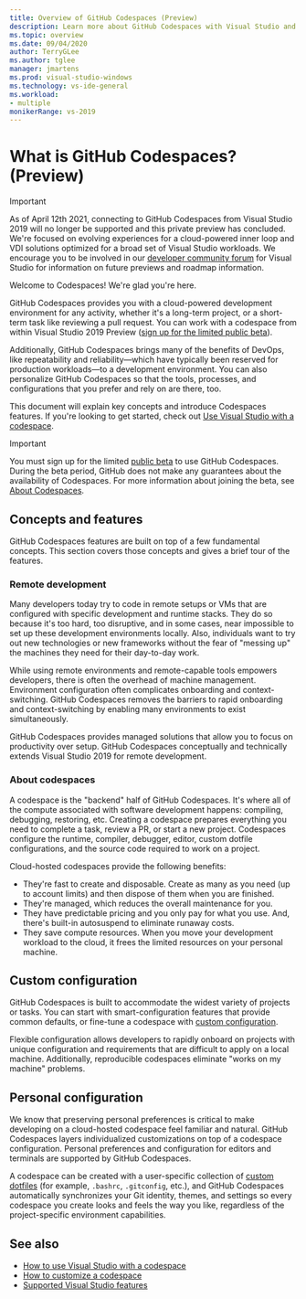 ```yaml
---
title: Overview of GitHub Codespaces (Preview)
description: Learn more about GitHub Codespaces with Visual Studio and how it can help extend your development environment to the cloud.
ms.topic: overview
ms.date: 09/04/2020
author: TerryGLee
ms.author: tglee
manager: jmartens
ms.prod: visual-studio-windows
ms.technology: vs-ide-general
ms.workload:
- multiple
monikerRange: vs-2019
---
```


# What is GitHub Codespaces? (Preview)

> [!Important] 
> As of April 12th 2021, connecting to GitHub Codespaces from Visual Studio 2019 will no longer be supported and this private preview has concluded. We're focused on evolving experiences for a cloud-powered inner loop and VDI solutions optimized for a broad set of Visual Studio workloads. We encourage you to be involved in our [developer community forum](https://developercommunity.visualstudio.com/home) for Visual Studio for information on future previews and roadmap information. 

Welcome to Codespaces! We're glad you're here.

GitHub Codespaces provides you with a cloud-powered development environment for any activity, whether it's a long-term project, or a short-term task like reviewing a pull request. You can work with a codespace from within Visual Studio 2019 Preview ([sign up for the limited public beta](https://github.com/features/codespaces/signup-vs)).

Additionally, GitHub Codespaces brings many of the benefits of DevOps, like repeatability and reliability&mdash;which have typically been reserved for production workloads&mdash;to a development environment. You can also personalize GitHub Codespaces so that the tools, processes, and configurations that you prefer and rely on are there, too.

This document will explain key concepts and introduce Codespaces features. If you're looking to get started, check out [Use Visual Studio with a codespace](use-visual-studio-with-codespaces.md).

> [!IMPORTANT]
> You must sign up for the limited [public beta](https://github.com/features/codespaces/signup-vs) to use GitHub Codespaces. During the beta period, GitHub does not make any guarantees about the availability of Codespaces. For more information about joining the beta, see [About Codespaces](https://docs.github.com/github/developing-online-with-codespaces/about-codespaces#joining-the-beta).

## Concepts and features

GitHub Codespaces features are built on top of a few fundamental concepts. This section covers those concepts and gives a brief tour of the features.

### Remote development

Many developers today try to code in remote setups or VMs that are configured with specific development and runtime stacks. They do so because it's too hard, too disruptive, and in some cases, near impossible to set up these development environments locally. Also, individuals want to try out new technologies or new frameworks without the fear of "messing up" the machines they need for their day-to-day work.

While using remote environments and remote-capable tools empowers developers, there is often the overhead of machine management. Environment configuration often complicates onboarding and context-switching. GitHub Codespaces removes the barriers to rapid onboarding and context-switching by enabling many environments to exist simultaneously. 

GitHub Codespaces provides managed solutions that allow you to focus on productivity over setup. GitHub Codespaces conceptually and technically extends Visual Studio 2019 for remote development. 

### About codespaces

A codespace is the "backend" half of GitHub Codespaces. It's where all of the compute associated with software development happens: compiling, debugging, restoring, etc. Creating a codespace prepares everything you need to complete a task, review a PR, or start a new project. Codespaces configure the runtime, compiler, debugger, editor, custom dotfile configurations, and the source code required to work on a project.

Cloud-hosted codespaces provide the following benefits:

- They're fast to create and disposable. Create as many as you need (up to account limits) and then dispose of them when you are finished.
- They're managed, which reduces the overall maintenance for you.
- They have predictable pricing and you only pay for what you use. And, there's built-in autosuspend to eliminate runaway costs.
- They save compute resources. When you move your development workload to the cloud, it frees the limited resources on your personal machine.

## Custom configuration

GitHub Codespaces is built to accommodate the widest variety of projects or tasks. You can start with smart-configuration features that provide common defaults, or fine-tune a codespace with [custom configuration](customize-codespaces.md).

Flexible configuration allows developers to rapidly onboard on projects with unique configuration and requirements that are difficult to apply on a local machine. Additionally, reproducible codespaces eliminate "works on my machine" problems.

## Personal configuration

We know that preserving personal preferences is critical to make developing on a cloud-hosted codespace feel familiar and natural. GitHub Codespaces layers individualized customizations on top of a codespace configuration. Personal preferences and configuration for editors and  terminals are supported by GitHub Codespaces.

A codespace can be created with a user-specific collection of [custom dotfiles](https://docs.github.com/github/developing-online-with-codespaces/personalizing-codespaces-for-your-account) (for example, `.bashrc`, `.gitconfig`, etc.), and GitHub Codespaces automatically synchronizes your Git identity, themes, and settings so every codespace you create looks and feels the way you like, regardless of the project-specific environment capabilities.

## See also

* [How to use Visual Studio with a codespace](use-visual-studio-with-codespaces.md)
* [How to customize a codespace](customize-codespaces.md)
* [Supported Visual Studio features](supported-features-codespaces.md)
